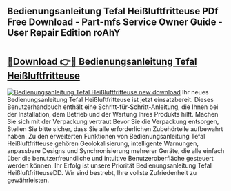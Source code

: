 ## Bedienungsanleitung Tefal Heißluftfritteuse PDf Free Download - Part-mfs Service Owner Guide - User Repair Edition roAhY

# <h2><a href="http://df1efi.blite.top/?on=Bedienungsanleitung+Tefal+Hei%c3%9fluftfritteuse">🔗Download 👉🔴 Bedienungsanleitung Tefal Heißluftfritteuse</a></h2>

[![Bedienungsanleitung Tefal Heißluftfritteuse new download](https://i.imgur.com/lujVjoI.png)](http://df1efi.blite.top/?on=Bedienungsanleitung+Tefal+Hei%c3%9fluftfritteuse)
Ihr neues Bedienungsanleitung Tefal Heißluftfritteuse ist jetzt einsatzbereit. Dieses Benutzerhandbuch enthält eine Schritt-für-Schritt-Anleitung, die Ihnen bei der Installation, dem Betrieb und der Wartung Ihres Produkts hilft. Machen Sie sich mit der Verpackung vertraut Bevor Sie die Verpackung entsorgen, Stellen Sie bitte sicher, dass Sie alle erforderlichen Zubehörteile aufbewahrt haben. Zu den erweiterten Funktionen von Bedienungsanleitung Tefal Heißluftfritteuse gehören Geolokalisierung, intelligente Warnungen, anpassbare Designs und Synchronisierung mehrerer Geräte, die alle einfach über die benutzerfreundliche und intuitive Benutzeroberfläche gesteuert werden können. Ihr Erfolg ist unsere Priorität Bedienungsanleitung Tefal HeißluftfritteuseDD. Wir sind bestrebt, Ihre vollste Zufriedenheit zu gewährleisten.
